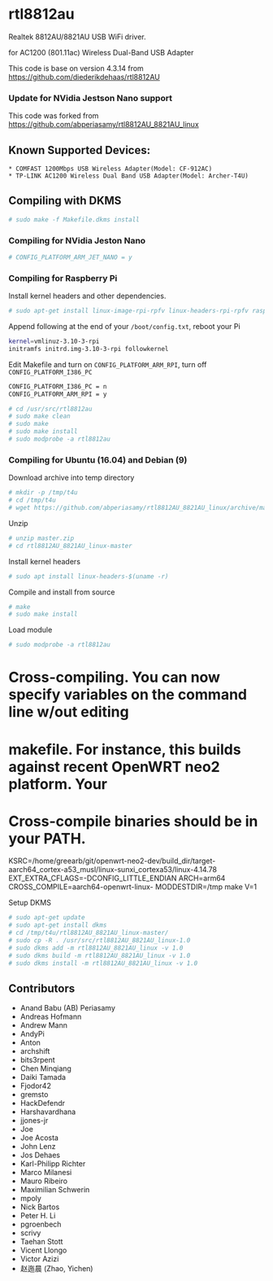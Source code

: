 # rtl8812au

Realtek 8812AU/8821AU USB WiFi driver.

for AC1200 (801.11ac) Wireless Dual-Band USB Adapter

This code is base on version 4.3.14 from https://github.com/diederikdehaas/rtl8812AU

### Update for NVidia Jestson Nano support

This code was forked from https://github.com/abperiasamy/rtl8812AU_8821AU_linux

## Known Supported Devices:

```
* COMFAST 1200Mbps USB Wireless Adapter(Model: CF-912AC)
* TP-LINK AC1200 Wireless Dual Band USB Adapter(Model: Archer-T4U)
```

## Compiling with DKMS

```sh
# sudo make -f Makefile.dkms install
```

### Compiling for NVidia Jeston Nano

```sh
# CONFIG_PLATFORM_ARM_JET_NANO = y
```

### Compiling for Raspberry Pi

Install kernel headers and other dependencies.

```sh
# sudo apt-get install linux-image-rpi-rpfv linux-headers-rpi-rpfv raspberrypi-kernel-headers dkms build-essential bc
```

Append following at the end of your ``/boot/config.txt``, reboot your Pi

```sh
kernel=vmlinuz-3.10-3-rpi
initramfs initrd.img-3.10-3-rpi followkernel
```

Edit Makefile and turn on ``CONFIG_PLATFORM_ARM_RPI``, turn off ``CONFIG_PLATFORM_I386_PC``

```sh
CONFIG_PLATFORM_I386_PC = n
CONFIG_PLATFORM_ARM_RPI = y
```

```sh
# cd /usr/src/rtl8812au
# sudo make clean
# sudo make
# sudo make install
# sudo modprobe -a rtl8812au
```

### Compiling for Ubuntu (16.04) and Debian (9)

Download archive into temp directory

```sh
# mkdir -p /tmp/t4u
# cd /tmp/t4u
# wget https://github.com/abperiasamy/rtl8812AU_8821AU_linux/archive/master.zip
```

Unzip

```sh
# unzip master.zip
# cd rtl8812AU_8821AU_linux-master
```
Install kernel headers 

```sh
# sudo apt install linux-headers-$(uname -r)
```

Compile and install from source

```sh
# make
# sudo make install
```

Load module

```sh
# sudo modprobe -a rtl8812au
```

#  Cross-compiling.  You can now specify variables on the command line w/out editing
#  makefile.  For instance, this builds against recent OpenWRT neo2 platform.  Your
#  Cross-compile binaries should be in your PATH.

KSRC=/home/greearb/git/openwrt-neo2-dev/build_dir/target-aarch64_cortex-a53_musl/linux-sunxi_cortexa53/linux-4.14.78 EXT_EXTRA_CFLAGS=-DCONFIG_LITTLE_ENDIAN ARCH=arm64 CROSS_COMPILE=aarch64-openwrt-linux- MODDESTDIR=/tmp make V=1


Setup DKMS

```sh
# sudo apt-get update
# sudo apt-get install dkms
# cd /tmp/t4u/rtl8812AU_8821AU_linux-master/
# sudo cp -R . /usr/src/rtl8812AU_8821AU_linux-1.0
# sudo dkms add -m rtl8812AU_8821AU_linux -v 1.0
# sudo dkms build -m rtl8812AU_8821AU_linux -v 1.0
# sudo dkms install -m rtl8812AU_8821AU_linux -v 1.0
```

## Contributors
<!-- DO NOT EDIT - CONTRIBUTORS.md is autogenerated from git commit log by contributors.sh script. -->

- Anand Babu (AB) Periasamy
- Andreas Hofmann
- Andrew Mann
- AndyPi
- Anton
- archshift
- bits3rpent
- Chen Minqiang
- Daiki Tamada
- Fjodor42
- gremsto
- HackDefendr
- Harshavardhana
- jjones-jr
- Joe
- Joe Acosta
- John Lenz
- Jos Dehaes
- Karl-Philipp Richter
- Marco Milanesi
- Mauro Ribeiro
- Maximilian Schwerin
- mpoly
- Nick Bartos
- Peter H. Li
- pgroenbech
- scrivy
- Taehan Stott
- Vicent Llongo
- Victor Azizi
- 赵迤晨 (Zhao, Yichen)
